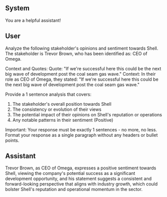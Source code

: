 ## System

You are a helpful assistant!

## User


Analyze the following stakeholder's opinions and sentiment towards Shell. The stakeholder is Trevor Brown, who has been identified as: CEO of Omega.

Context and Quotes:
Quote: "If we're successful here this could be the next big wave of development post the coal seam gas wave."
Context: In their role as CEO of Omega, they stated: "If we're successful here this could be the next big wave of development post the coal seam gas wave."

Provide a 1 sentence analysis that covers:
1. The stakeholder's overall position towards Shell
2. The consistency or evolution of their views
3. The potential impact of their opinions on Shell's reputation or operations
4. Any notable patterns in their sentiment (Positive)

Important: Your response must be exactly 1 sentences - no more, no less.
Format your response as a single paragraph without any headers or bullet points.


## Assistant

Trevor Brown, as CEO of Omega, expresses a positive sentiment towards Shell, viewing the company's potential success as a significant development opportunity, and his statement suggests a consistent and forward-looking perspective that aligns with industry growth, which could bolster Shell's reputation and operational momentum in the sector.

